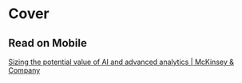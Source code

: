 # Cover

## Read on Mobile

[Sizing the potential value of AI and advanced analytics \| McKinsey & Company](https://www.mckinsey.com/featured-insights/artificial-intelligence/notes-from-the-ai-frontier-applications-and-value-of-deep-learning)



